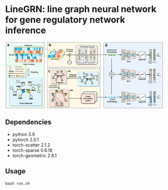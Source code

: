 # LineGRN: line graph neural network for gene regulatory network inference

![Framework](/Figure/Framework.png)

## Dependencies
- python 3.9
- pytorch 2.0.1
- torch-scatter 2.1.2
- torch-sparse 0.6.18
- torch-geometric 2.6.1

## Usage
```
bash run.sh
```
